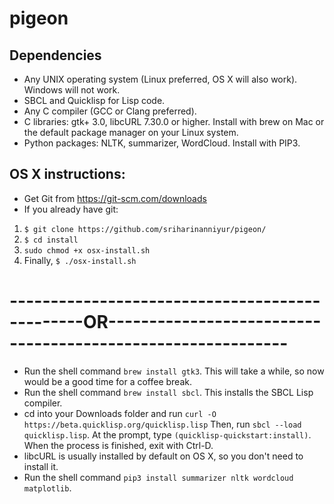 # pigeon

## Dependencies
 - Any UNIX operating system (Linux preferred, OS X will also work). Windows will not work.
 - SBCL and Quicklisp for Lisp code.
 - Any C compiler (GCC or Clang preferred).
 - C libraries: gtk+ 3.0, libcURL 7.30.0 or higher. Install with brew on Mac or the default package manager on your Linux system.
 - Python packages: NLTK, summarizer, WordCloud. Install with PIP3.

## OS X instructions:
 - Get Git from https://git-scm.com/downloads
 - If you already have git:
  1. ``$ git clone https://github.com/sriharinanniyur/pigeon/``
  2. ``$ cd install``
  3. ``sudo chmod +x osx-install.sh``
  4. Finally, ``$ ./osx-install.sh``

# -----------------------------------------------OR------------------------------------------------------------

 - Run the shell command ``brew install gtk3``. This will take a while, so now would be a good time for a coffee break.
 - Run the shell command ``brew install sbcl``. This installs the SBCL Lisp compiler.
 - cd into your Downloads folder and run ``curl -O https://beta.quicklisp.org/quicklisp.lisp`` Then, run ``sbcl --load quicklisp.lisp``. At the prompt, type ``(quicklisp-quickstart:install)``. When the process is finished, exit with Ctrl-D.
 - libcURL is usually installed by default on OS X, so you don't need to install it.
 - Run the shell command ``pip3 install summarizer nltk wordcloud matplotlib``.
